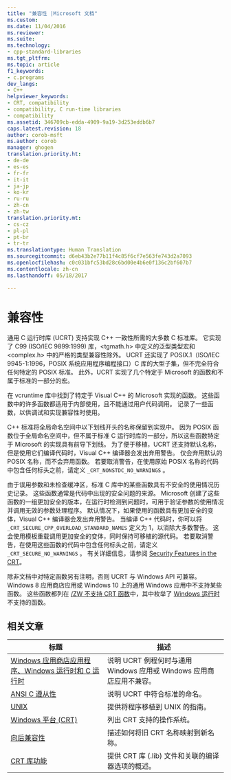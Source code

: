```yaml
---
title: "兼容性 |Microsoft 文档"
ms.custom: 
ms.date: 11/04/2016
ms.reviewer: 
ms.suite: 
ms.technology:
- cpp-standard-libraries
ms.tgt_pltfrm: 
ms.topic: article
f1_keywords:
- c.programs
dev_langs:
- C++
helpviewer_keywords:
- CRT, compatibility
- compatibility, C run-time libraries
- compatibility
ms.assetid: 346709cb-edda-4909-9a19-3d253eddb6b7
caps.latest.revision: 18
author: corob-msft
ms.author: corob
manager: ghogen
translation.priority.ht:
- de-de
- es-es
- fr-fr
- it-it
- ja-jp
- ko-kr
- ru-ru
- zh-cn
- zh-tw
translation.priority.mt:
- cs-cz
- pl-pl
- pt-br
- tr-tr
ms.translationtype: Human Translation
ms.sourcegitcommit: d6eb43b2e77b11f4c85f6cf7e563fe743d2a7093
ms.openlocfilehash: c0c031bfc53bd28c6bd00e4b6e0f136c2bf607b7
ms.contentlocale: zh-cn
ms.lasthandoff: 05/18/2017

---
```

# <a name="compatibility"></a>兼容性
通用 C 运行时库 (UCRT) 支持实现 C++ 一致性所需的大多数 C 标准库。 它实现了 C99 (ISO/IEC 9899:1999) 库，\<tgmath.h> 中定义的泛型类型宏和 \<complex.h> 中的严格的类型兼容性除外。 UCRT 还实现了 POSIX.1（ISO/IEC 9945-1:1996，POSIX 系统应用程序编程接口）C 库的大型子集，但不完全符合任何特定的 POSIX 标准。  此外，UCRT 实现了几个特定于 Microsoft 的函数和不属于标准的一部分的宏。  
  
 在 vcruntime 库中找到了特定于 Visual C++ 的 Microsoft 实现的函数。  这些函数中的许多函数都适用于内部使用，且不能通过用户代码调用。 记录了一些函数，以供调试和实现兼容性时使用。  
  
 C++ 标准将全局命名空间中以下划线开头的名称保留到实现中。 因为 POSIX 函数位于全局命名空间中，但不属于标准 C 运行时库的一部分，所以这些函数特定于 Microsoft 的实现具有前导下划线。 为了便于移植，UCRT 还支持默认名称，但是使用它们编译代码时，Visual C++ 编译器会发出弃用警告。 仅会弃用默认的 POSIX 名称，而不会弃用函数。 若要取消警告，在使用原始 POSIX 名称的代码中包含任何标头之前，请定义 `_CRT_NONSTDC_NO_WARNINGS` 。  
  
 由于误用参数和未检查缓冲区，标准 C 库中的某些函数具有不安全的使用情况历史记录。 这些函数通常是代码中出现的安全问题的来源。 Microsoft 创建了这些函数的一组更加安全的版本，在运行时检测到问题时，可用于验证参数的使用情况并调用无效的参数处理程序。  默认情况下，如果使用的函数具有更加安全的变体，Visual C++ 编译器会发出弃用警告。 当编译 C++ 代码时，你可以将 `_CRT_SECURE_CPP_OVERLOAD_STANDARD_NAMES` 定义为 1，以消除大多数警告。 这会使用模板重载调用更加安全的变体，同时保持可移植的源代码。 若要取消警告，在使用这些函数的代码中包含任何标头之前，请定义 `_CRT_SECURE_NO_WARNINGS` 。 有关详细信息，请参阅 [Security Features in the CRT](../c-runtime-library/security-features-in-the-crt.md)。  
  
 除非文档中对特定函数另有注明，否则 UCRT 与 Windows API 可兼容。  Windows 8 应用商店应用或 Windows 10 上的通用 Windows 应用中不支持某些函数。 这些函数都列在 [/ZW 不支持 CRT 函数](http://msdn.microsoft.com/library/windows/apps/jj606124.aspx)中，其中枚举了 [Windows 运行时](http://msdn.microsoft.com/en-us/9a1a18b8-9802-4ec5-b9de-0d2dfdf414e9)不支持的函数。  
  
## <a name="related-articles"></a>相关文章  
  
|标题|描述|  
|-----------|-----------------|  
|[Windows 应用商店应用程序、Windows 运行时和 C 运行时](../c-runtime-library/windows-store-apps-the-windows-runtime-and-the-c-run-time.md)|说明 UCRT 例程何时与通用 Windows 应用或 Windows 应用商店应用不兼容。|  
|[ANSI C 遵从性](../c-runtime-library/ansi-c-compliance.md)|说明 UCRT 中符合标准的命名。|  
|[UNIX](../c-runtime-library/unix.md)|提供将程序移植到 UNIX 的指南。|  
|[Windows 平台 (CRT)](../c-runtime-library/windows-platforms-crt.md)|列出 CRT 支持的操作系统。|  
|[向后兼容性](../c-runtime-library/backward-compatibility.md)|描述如何将旧 CRT 名称映射到新名称。|  
|[CRT 库功能](../c-runtime-library/crt-library-features.md)|提供 CRT 库 (.lib) 文件和关联的编译器选项的概述。|
